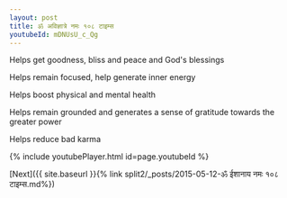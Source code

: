 ```yaml
---
layout: post
title: ॐ अविज्ञात्रे नमः १०८ टाइम्स
youtubeId: mDNUsU_c_Qg
---
```

 
 
Helps get goodness, bliss and peace and God's blessings
 
Helps remain focused, help generate inner energy 
 
Helps boost physical and mental health 
 
Helps remain grounded and generates a sense of gratitude towards the greater power 
 
Helps reduce bad karma
 
 
 
 


{% include youtubePlayer.html id=page.youtubeId %}
 
[Next]({{ site.baseurl }}{% link  split2/_posts/2015-05-12-ॐ ईशानाय नमः १०८ टाइम्स.md%})
 

